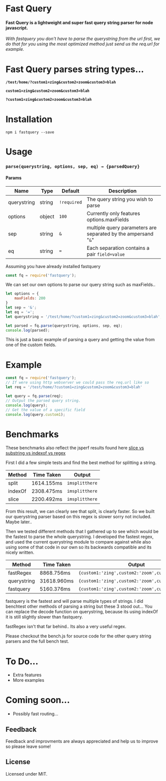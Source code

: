 # Fast Query
#### Fast Query is a lightweight and super fast query string parser for node javascript.
*With fastquery you don't have to parse the querystring from the url first, we do that for you using the most optimized method just send us the req.url for example.*

# Fast Query parses string types...
**`/test/home/?custom1=zing&custom2=zoom&custom3=blah`**

**`custom1=zing&custom2=zoom&custom3=blah`**

**`?custom1=zing&custom2=zoom&custom3=blah`**

# Installation
```
npm i fastquery --save
```
# Usage
### `parse(querystring, options, sep, eq) → {parsedQuery}`
#### Params
| Name | Type | Default |Description |
|--|--|--|--|
| querystring | string | `!required` | The query string you wish to parse |
| options | object | `100` | Currently only features options.maxFields |
| sep | string | `&` | multiple query parameters are separated by the ampersand "`&`" |
| eq | string | `=` | Each separation contains a pair `field=value` |

Assuming you have already installed fastquery
```js
const fq = require('fastquery');
```
We can set our own options to parse our query string such as maxFields..
```js
let options = {
    maxFields: 200
}
let sep = '&';
let eq = '=';
let querystring = '/test/home/?custom1=zing&custom2=zoom&custom3=blah';

let parsed = fq.parse(querystring, options, sep, eq);
console.log(parsed);
```
This is just a basic example of parsing a query and getting the value from one of the custom fields.
# Example
```js
const fq = require('fastquery');
// If were using http webserver we could pass the req.url like so
let req = '/test/home/?custom1=zing&custom2=zoom&custom3=blah'

let query = fq.parse(req);
// Output the parsed query string.
console.log(query);
// Get the value of a specific field
console.log(query.custom1);
```
# Benchmarks
These benchmarks also reflect the jsperf results found here [slice vs substring vs indexof vs regex](https://jsperf.com/slice-vs-substr-vs-substring-vs-split-vs-regexp/2)

First I did a few simple tests and find the best method for splitting a string.

| Method | Time Taken | Output |
| -- | -- | -- |
| split | 1614.155ms | `imsplitthere` |
| indexOf | 2308.475ms | `imsplitthere` |
| slice | 2200.492ms | `imsplitthere` |

From this result, we can clearly see that split, is clearly faster.
So we built our querystring parser based on this regex is slower sorry not included. Maybe later..

Then we tested different methods that I gathered up to see which would be the fastest to parse the whole querystring. I developed the fastest regex, and used the current querystring module to compare against while also using some of that code in our own so its backwards compatible and its nicely written.

| Method | Time Taken | Output |
| -- | -- | -- |
| fastRegex | 8868.756ms | `{custom1:'zing',custom2:'zoom',custom3:'blah'}` |
| querystring | 31618.960ms | `{custom1:'zing',custom2:'zoom',custom3:'blah'}` |
| fastquery | 5160.376ms | `{custom1:'zing',custom2:'zoom',custom3:'blah'}` |

fastquery is the fastest and will parse multiple types of strings. I did benchtest other methods of parsing a string but these 3 stood out... You can replace the decode function on querystring, because its using indexOf it is still slightly slower than fastquery.

fastRegex isn't that far behind.. Its also a very useful regex.

Please checkout the bench.js for source code for the other query string parsers and the full bench test.

# To Do...
- Extra features
- More examples

# Coming soon...
- Possibly fast routing...

## Feedback
Feedback and improvments are always appreciated and help us to improve so please leave some!
## License
Licensed under MIT.




